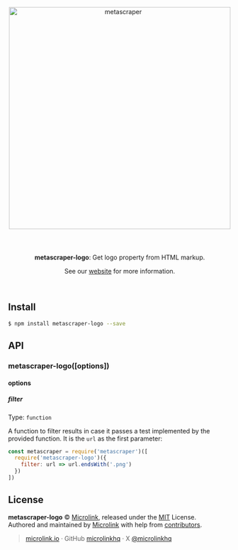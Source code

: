 <div align="center">
  <br>
  <img style="width: 500px; margin:3rem 0 1.5rem;" src="https://metascraper.js.org/static/logo-banner.png" alt="metascraper">
  <br>
  <br>
  <p align="center"><strong>metascraper-logo</strong>: Get logo property from HTML markup.</p>
  <p align="center">See our <a href="https://metascraper.js.org" target='_blank' rel='noopener noreferrer'>website</a> for more information.</p>
  <br>
</div>

## Install

```bash
$ npm install metascraper-logo --save
```

## API

### metascraper-logo([options])

#### options

##### filter

Type: `function`

A function to filter results in case it passes a test implemented by the provided function. It is the `url` as the first parameter:

```js
const metascraper = require('metascraper')([
  require('metascraper-logo')({
    filter: url => url.endsWith('.png')
  })
])
```

## License

**metascraper-logo** © [Microlink](https://microlink.io), released under the [MIT](https://github.com/microlinkhq/metascraper/blob/master/LICENSE.md) License.<br>
Authored and maintained by [Microlink](https://microlink.io) with help from [contributors](https://github.com/microlinkhq/metascraper/contributors).

> [microlink.io](https://microlink.io) · GitHub [microlinkhq](https://github.com/microlinkhq) · X [@microlinkhq](https://x.com/microlinkhq)
